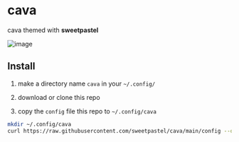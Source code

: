 # cava
cava themed with **sweetpastel**

![image](https://user-images.githubusercontent.com/65948476/183904828-4275773b-f3fd-44cc-8b7c-ccdfa6685421.png)

## Install

1. make a directory name ``cava`` in your ``~/.config/``

2. download or clone this repo

3. copy the ``config`` file this repo to ``~/.config/cava``

```sh
mkdir ~/.config/cava
curl https://raw.githubusercontent.com/sweetpastel/cava/main/config --output ~/.config/cava/config
```
